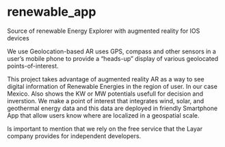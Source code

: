 renewable_app
=============

Source of renewable Energy Explorer with augmented reality for IOS devices

We use Geolocation-based AR uses GPS, compass and other sensors in a user’s mobile phone to provide a 
“heads-up” display of various geolocated points-of-interest.


This project takes advantage of augmented reality AR as a way to see digital information of Renewable Energies 
in the region of user. In our case Mexico. Also shows the KW or MW potentials usefull for decision and inverstion. 
We make a point of interest that integrates wind, solar, and geothermal energy data and this data are deployed 
in friendly Smartphone App that allow users know where are localized in a geospatial scale.

Is important to mention that we rely on the free service that the Layar company provides for 
independent developers.
